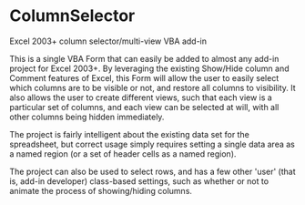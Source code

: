 ColumnSelector
==============

Excel 2003+ column selector/multi-view VBA add-in

This is a single VBA Form that can easily be added to almost any add-in project for Excel 2003+. By leveraging the existing Show/Hide column and Comment features of Excel, this Form will allow the user to easily select which columns are to be visible or not, and restore all columns to visibility. It also allows the user to create different views, such that each view is a particular set of columns, and each view can be selected at will, with all other columns being hidden immediately.

The project is fairly intelligent about the existing data set for the spreadsheet, but correct usage simply requires setting a single data area as a named region (or a set of header cells as a named region).

The project can also be used to select rows, and has a few other 'user' (that is, add-in developer) class-based settings, such as whether or not to animate the process of showing/hiding columns.

